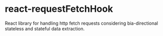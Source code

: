# react-requestFetchHook
React library for handling http fetch requests considering bia-directional stateless and stateful data extraction.
